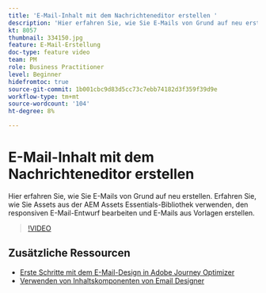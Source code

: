 ```yaml
---
title: 'E-Mail-Inhalt mit dem Nachrichteneditor erstellen '
description: 'Hier erfahren Sie, wie Sie E-Mails von Grund auf neu erstellen. Erfahren Sie, wie Sie Assets aus der AEM Assets Essentials-Bibliothek verwenden, den responsiven E-Mail-Entwurf bearbeiten und E-Mails aus Vorlagen erstellen. '
kt: 8057
thumbnail: 334150.jpg
feature: E-Mail-Erstellung
doc-type: feature video
team: PM
role: Business Practitioner
level: Beginner
hidefromtoc: true
source-git-commit: 1b001cbc9d83d5cc73c7ebb74182d3f359f39d9e
workflow-type: tm+mt
source-wordcount: '104'
ht-degree: 8%

---
```



# E-Mail-Inhalt mit dem Nachrichteneditor erstellen

Hier erfahren Sie, wie Sie E-Mails von Grund auf neu erstellen. Erfahren Sie, wie Sie Assets aus der AEM Assets Essentials-Bibliothek verwenden, den responsiven E-Mail-Entwurf bearbeiten und E-Mails aus Vorlagen erstellen.

>[!VIDEO](https://video.tv.adobe.com/v/334150?quality=12)

## Zusätzliche Ressourcen

* [Erste Schritte mit dem E-Mail-Design in Adobe Journey Optimizer](https://experienceleague.adobe.com/docs/journey-optimizer/using/create-messages/email-designer/design-emails.html)
* [Verwenden von Inhaltskomponenten von Email Designer](https://experienceleague.adobe.com/docs/journey-optimizer/using/create-messages/email-designer/design-emails.html)
